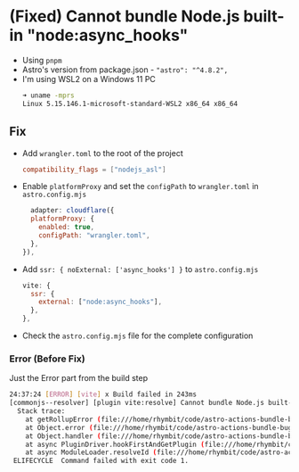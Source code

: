 # (Fixed) Cannot bundle Node.js built-in "node:async_hooks"

- Using `pnpm`
- Astro's version from package.json - `"astro": "^4.8.2",`
- I'm using WSL2 on a Windows 11 PC
  ```bash
  ➜ uname -mprs
  Linux 5.15.146.1-microsoft-standard-WSL2 x86_64 x86_64
    ```

## Fix
- Add `wrangler.toml` to the root of the project
  ```toml
  compatibility_flags = ["nodejs_asl"]
  ```
- Enable `platformProxy` and set the `configPath` to `wrangler.toml` in `astro.config.mjs`
  ```javascript
    adapter: cloudflare({
    platformProxy: {
      enabled: true,
      configPath: "wrangler.toml",
    },
  }),
  ```
- Add `ssr: { noExternal: ['async_hooks'] }` to `astro.config.mjs`
  ```javascript
  vite: {
    ssr: {
      external: ["node:async_hooks"],
    },
  },
  ```
- Check the `astro.config.mjs` file for the complete configuration

### Error (Before Fix)

Just the Error part from the build step
```bash
24:37:24 [ERROR] [vite] x Build failed in 243ms
[commonjs--resolver] [plugin vite:resolve] Cannot bundle Node.js built-in "node:async_hooks" imported from "node_modules/.pnpm/astro@4.8.2_typescript@5.4.5/node_modules/astro/dist/actions/runtime/store.js". Consider disabling ssr.noExternal or remove the built-in dependency.
  Stack trace:
    at getRollupError (file:///home/rhymbit/code/astro-actions-bundle-bug/node_modules/.pnpm/rollup@4.17.2/node_modules/rollup/dist/es/shared/parseAst.js:394:41)
    at Object.error (file:///home/rhymbit/code/astro-actions-bundle-bug/node_modules/.pnpm/rollup@4.17.2/node_modules/rollup/dist/es/shared/node-entry.js:19593:20)
    at Object.handler (file:///home/rhymbit/code/astro-actions-bundle-bug/node_modules/.pnpm/vite@5.2.11/node_modules/vite/dist/node/chunks/dep-cNe07EU9.js:67676:19)
    at async PluginDriver.hookFirstAndGetPlugin (file:///home/rhymbit/code/astro-actions-bundle-bug/node_modules/.pnpm/rollup@4.17.2/node_modules/rollup/dist/es/shared/node-entry.js:19678:28)
    at async ModuleLoader.resolveId (file:///home/rhymbit/code/astro-actions-bundle-bug/node_modules/.pnpm/rollup@4.17.2/node_modules/rollup/dist/es/shared/node-entry.js:18762:15)
 ELIFECYCLE  Command failed with exit code 1.
```